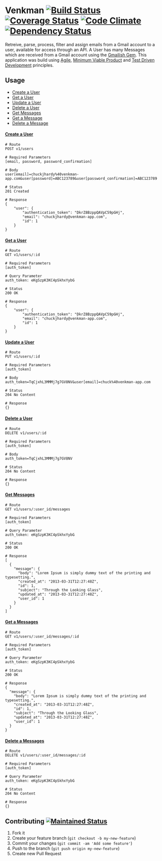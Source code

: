 # Venkman [![Build Status](https://travis-ci.org/ChuckJHardy/Venkman.png)](https://travis-ci.org/ChuckJHardy/Venkman) [![Coverage Status](https://coveralls.io/repos/ChuckJHardy/Venkman/badge.png?branch=master)](https://coveralls.io/r/ChuckJHardy/Venkman) [![Code Climate](https://codeclimate.com/github/ChuckJHardy/Venkman.png)](https://codeclimate.com/github/ChuckJHardy/Venkman) [![Dependency Status](https://gemnasium.com/ChuckJHardy/Venkman.png)](https://gemnasium.com/ChuckJhardy/Venkman)

Retreive, parse, process, filter and assign emails from a Gmail account to a user, available for access through an API. A User has many Messages which are received from a Gmail account using the [Gmailish Gem](https://rubygems.org/gems/gmailish). This application was build using [Agile](http://agilemanifesto.org/principles.html), [Minimum Viable Product](http://en.wikipedia.org/wiki/Lean_Startup#Minimum_viable_product) and [Test Driven Development](http://en.wikipedia.org/wiki/Test-driven_development) principles.

## Usage

* [Create a User](#create_user)
* [Get a User](#get_a_user)
* [Update a User](#update_a_user)
* [Delete a User](#delete_a_user)
* [Get Messages](#get_messages)
* [Get a Message](#get_a_message)
* [Delete a Message](#delete_a_message)

#### [Create a User](id:create_user)
	# Route
	POST v1/users
	
	# Required Parameters
	[email, password, password_confirmation]
	
	# Body
	user[email]=chuckjhardy%40venkman-app.com&user[password]=ABC123789&user[password_confirmation]=ABC123789
	
	# Status
	201 Created
	
	# Response
	{
  		"user": {
    		"authentication_token": "DkrZ8BzppQAVpC59pGHj",
    		"email": "chuckjhardy@venkman-app.com",
    		"id": 1
  		}
	}
	
#### [Get a User](id:get_a_user)
	# Route
	GET v1/users/:id
	
	# Required Parameters
	[auth_token]
	
	# Query Parameter
	auth_token: eKgSzpK3KC4pSkhxYybG
	
	# Status
	200 OK
	
	# Response
	{
  		"user": {
    		"authentication_token": "DkrZ8BzppQAVpC59pGHj",
    		"email": "chuckjhardy@venkman-app.com",
    		"id": 1
  		}
	}
	
#### [Update a User](id:update_a_user)
	
	# Route
	PUT v1/users/:id
	
	# Required Parameters
	[auth_token]
	
	# Body
	auth_token=TqCjxhL3MMMj7g7GV8NV&user[email]=chuck%40venkman-app.com
	
	# Status
	204 No Content
	
	# Response
	{}
	
#### [Delete a User](id:delete_a_user)
	
	# Route
	DELETE v1/users/:id
	
	# Required Parameters
	[auth_token]
	
	# Body
	auth_token=TqCjxhL3MMMj7g7GV8NV
	
	# Status
	204 No Content
	
	# Response
	{}
	
#### [Get Messages](id:get_messages)
	# Route
	GET v1/users/:user_id/messages
	
	# Required Parameters
	[auth_token]
	
	# Query Parameter
	auth_token: eKgSzpK3KC4pSkhxYybG
	
	# Status
	200 OK
	
	# Response
    [
      {
        "message": {
          "body": "Lorem Ipsum is simply dummy text of the printing and typesetting.",
          "created_at": "2013-03-31T12:27:48Z",
          "id": 1,
          "subject": "Through the Looking Glass",
          "updated_at": "2013-03-31T12:27:48Z",
          "user_id": 1
        }
      }
    ]
    
#### [Get a Messages](id:get_a_message)
	# Route
	GET v1/users/:user_id/messages/:id
	
	# Required Parameters
	[auth_token]
	
	# Query Parameter
	auth_token: eKgSzpK3KC4pSkhxYybG
	
	# Status
	200 OK
	
	# Response
    {
      "message": {
        "body": "Lorem Ipsum is simply dummy text of the printing and typesetting.",
        "created_at": "2013-03-31T12:27:48Z",
        "id": 1,
        "subject": "Through the Looking Glass",
        "updated_at": "2013-03-31T12:27:48Z",
        "user_id": 1
      }
    }
    
#### [Delete a Messages](id:delete_a_message)
	# Route
	DELETE v1/users/:user_id/messages/:id
	
	# Required Parameters
	[auth_token]
	
	# Query Parameter
	auth_token: eKgSzpK3KC4pSkhxYybG
	
	# Status
	204 No Content
	
	# Response
    {}


## Contributing [![Maintained Status](http://stillmaintained.com/ChuckJHardy/Venkman.png)](http://stillmaintained.com/ChuckJHardy/Venkman)

1. Fork it
2. Create your feature branch (`git checkout -b my-new-feature`)
3. Commit your changes (`git commit -am 'Add some feature'`)
4. Push to the branch (`git push origin my-new-feature`)
5. Create new Pull Request